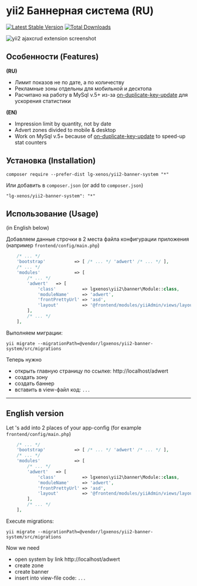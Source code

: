 yii2 Баннерная система (RU)
=============

[![Latest Stable Version](https://poser.pugx.org/lgxenos/yii2-banner-system/v/stable)](https://packagist.org/packages/lgxenos/yii2-banner-system)
[![Total Downloads](https://poser.pugx.org/lgxenos/yii2-banner-system/downloads)](https://packagist.org/packages/lgxenos/yii2-banner-system)

![yii2 ajaxcrud extension screenshot](https://github.com/lgxenos/yii2-banner-system/master/img/main.jpg "Пример главного экрана")


Особенности (Features)
------------
**(RU)**
+ Лимит показов не по дате, а по количеству
+ Рекламные зоны отдельны для мобильной и десктопа
+ Расчитано на работу в MySql v.5+ из-за [on-duplicate-key-update](https://www.mysqltutorial.org/mysql-insert-or-update-on-duplicate-key-update/) для ускорения статистики

**(EN)**
+ Impression limit by quantity, not by date
+ Advert zones divided to mobile & desktop
+ Work on MySql v.5+ because of [on-duplicate-key-update](https://www.mysqltutorial.org/mysql-insert-or-update-on-duplicate-key-update/) to speed-up stat counters

Установка (Installation)
------------

```shell script
composer require --prefer-dist lg-xenos/yii2-banner-system "*"
```

Или добавить в `composer.json` (or add to `composer.json`)

```
"lg-xenos/yii2-banner-system": "*"
```


Использование (Usage)
-----
(in English below)

Добавляем данные строчки в 2 места файла конфигурации приложения (например `frontend/config/main.php`)
```php
	/* ... */
	'bootstrap'           => [ /* ... */ 'adwert' /* ... */ ],
	/* ... */
	'modules'             => [
		/* ... */
		'adwert'   => [
			'class'          => lgxenos\yii2\banner\Module::class,
			'moduleName'     => 'adwert',
			'frontPrettyUrl' => 'asd',
			'layout'         => '@frontend/modules/yiiAdmin/views/layouts/main.php',
		],
		/* ... */
	],
```

Выполняем миграции:
```shell script
yii migrate --migrationPath=@vendor/lgxenos/yii2-banner-system/src/migrations
```

Теперь нужно
+ открыть главную страницу по ссылке: http://localhost/adwert
+ создать зону
+ создать баннер  
+ вставить в view-файл код: `...`

- - - 

English version
----

Let 's add into 2 places of your app-config (for example `frontend/config/main.php`)
```php
	/* ... */
	'bootstrap'           => [ /* ... */ 'adwert' /* ... */ ],
	/* ... */
	'modules'             => [
		/* ... */
		'adwert'   => [
			'class'          => lgxenos\yii2\banner\Module::class,
			'moduleName'     => 'adwert',
			'frontPrettyUrl' => 'asd',
			'layout'         => '@frontend/modules/yiiAdmin/views/layouts/main.php',
		],
		/* ... */
	],
```

Execute migrations:
```shell script
yii migrate --migrationPath=@vendor/lgxenos/yii2-banner-system/src/migrations
```

Now we need
+ open system by link http://localhost/adwert
+ create zone
+ create banner  
+ insert into view-file code: `...`